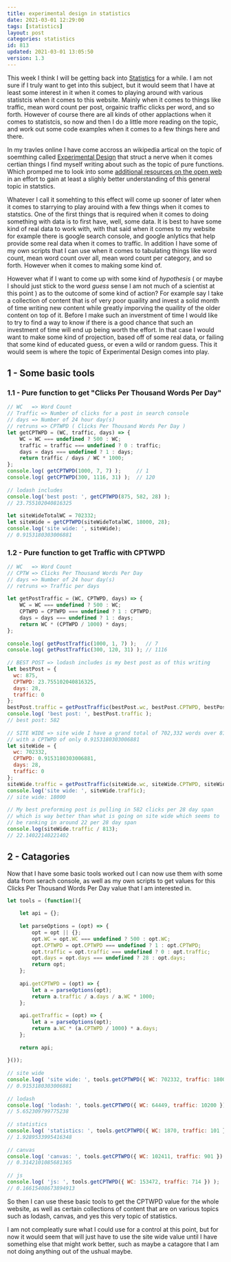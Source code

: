 ```yaml
---
title: experimental design in statistics 
date: 2021-03-01 12:29:00
tags: [statistics]
layout: post
categories: statistics
id: 813
updated: 2021-03-01 13:05:50
version: 1.3
---
```


This week I think I will be getting back into [Statistics](https://en.wikipedia.org/wiki/Statistics) for a while. I am not sure if I truly want to get into this subject, but it would seem that I have at least some interest in it when it comes to playing around with various statistcis when it comes to this website. Mainly when it comes to things like traffic, mean word count per post, orgainic traffic clicks per word, and so forth. However of course there are all kinds of other applactions when it comes to statistcis, so now and then I do a little more reading on the topic, and work out some code examples when it comes to a few things here and there.

In my travles online I have come accross an wikipedia artical on the topic of soemthing called [Experimental Design](https://en.wikipedia.org/wiki/Design_of_experiments) that struct a nerve when it comes certian things I find myself writing about such as the topic of pure functions. Which promped me to look into some [additional resources on the open web](https://www.scribbr.com/methodology/experimental-design/) in an effort to gain at least a slighly better understanding of this general topic in statstics.

Whatever I call it somehting to this effect will come up sooner of later when it comes to starrying to play arouind with a few things when it comes to statstics. One of the first things that is required when it comes to doing something with data is to first have, well, some data. It is best to have some kind of real data to work with, with that said when it comes to my website for example there is google search console, and google anlytics that help provide some real data when it comes to traffic. In addition I have some of my own scripts that I can use when it comes to tabulating things like word count, mean word count over all, mean word count per category, and so forth. However when it comes to making some kind of. 

However what if I want to come up with some kind of _hypothesis_ ( or maybe I should just stick to the word _guess_ sense I am not much of a scientist at this point ) as to the outcome of some kind of action? For example say I take a collection of content that is of very poor quaility and invest a solid month of time writing new content while greatly imporving the quaility of the older content on top of it. Before I make such an inverstment of time I would like to try to find a way to know if there is a good chance that such an investment of time will end up being worth the effort. In that case I would want to make some kind of projection, based off of some real data, or failing that some kind of educated guess, or even a wild or random guess. This it would seem is where the topic of Experimental Design comes into play.

<!-- more -->

## 1 - Some basic tools

### 1.1 - Pure function to get "Clicks Per Thousand Words Per Day"

```js
// WC   => Word Count
// Traffic => Number of clicks for a post in search console 
// days => Number of 24 hour day(s)
// retruns => CPTWPD ( Clicks Per Thousand Words Per Day )
let getCPTWPD = (WC, traffic, days) => {
    WC = WC === undefined ? 500 : WC;
    traffic = traffic === undefined ? 0 : traffic;
    days = days === undefined ? 1 : days;
    return traffic / days / WC * 1000;
};
console.log( getCPTWPD(1000, 7, 7) );     // 1
console.log( getCPTWPD(300, 1116, 31) );  // 120
 
// lodash includes
console.log('best post: ', getCPTWPD(875, 582, 28) );
// 23.755102040816325
 
let siteWideTotalWC = 702332;
let siteWide = getCPTWPD(siteWideTotalWC, 18000, 28);
console.log('site wide: ', siteWide);
// 0.9153180303006881
```

### 1.2 - Pure function to get Traffic with CPTWPD


```js
// WC   => Word Count
// CPTW => Clicks Per Thousand Words Per Day
// days => Number of 24 hour day(s)
// retruns => Traffic per days
 
let getPostTraffic = (WC, CPTWPD, days) => {
    WC = WC === undefined ? 500 : WC;
    CPTWPD = CPTWPD === undefined ? 1 : CPTWPD;
    days = days === undefined ? 1 : days;
    return WC * (CPTWPD / 1000) * days;
};
 
console.log( getPostTraffic(1000, 1, 7) );   // 7
console.log( getPostTraffic(300, 120, 31) ); // 1116
 
// BEST POST => lodash includes is my best post as of this writing
let bestPost = {
  wc: 875,
  CPTWPD: 23.755102040816325,
  days: 28,
  traffic: 0
};
bestPost.traffic = getPostTraffic(bestPost.wc, bestPost.CPTWPD, bestPost.days);
console.log( 'best post: ', bestPost.traffic );
// best post: 582
 
// SITE WIDE => site wide I have a grand total of 702,332 words over 813 posts
// with a CPTWPD of only 0.9153180303006881
let siteWide = {
  wc: 702332,
  CPTWPD: 0.9153180303006881,
  days: 28,
  traffic: 0
};
siteWide.traffic = getPostTraffic(siteWide.wc, siteWide.CPTWPD, siteWide.days);
console.log('site wide: ', siteWide.traffic);
// site wide: 18000
 
// My best preforming post is pulling in 582 clicks per 28 day span
// which is way better than what is going on site wide which seems to
// be ranking in around 22 per 28 day span
console.log(siteWide.traffic / 813);
// 22.14022140221402
```

## 2 - Catagories

Now that I have some basic tools worked out I can now use them with some data from serach console, as well as my own scripts to get values for this Clicks Per Thousand Words Per Day value that I am interested in.

```js
let tools = (function(){
 
    let api = {};
 
    let parseOptions = (opt) => {
        opt = opt || {};
        opt.WC = opt.WC === undefined ? 500 : opt.WC;
        opt.CPTWPD = opt.CPTWPD === undefined ? 1 : opt.CPTWPD;
        opt.traffic = opt.traffic === undefined ? 0 : opt.traffic;
        opt.days = opt.days === undefined ? 28 : opt.days;
        return opt;
    };
 
    api.getCPTWPD = (opt) => {
        let a = parseOptions(opt);
        return a.traffic / a.days / a.WC * 1000;
    };
 
    api.getTraffic = (opt) => {
        let a = parseOptions(opt);
        return a.WC * (a.CPTWPD / 1000) * a.days;
    };
 
    return api;
 
}());
 
// site wide
console.log( 'site wide: ', tools.getCPTWPD({ WC: 702332, traffic: 18000 }) );
// 0.9153180303006881
 
// lodash
console.log( 'lodash: ', tools.getCPTWPD({ WC: 64449, traffic: 10200 }) );
// 5.652309799775238
 
// statistics
console.log( 'statistics: ', tools.getCPTWPD({ WC: 1870, traffic: 101 }) );
// 1.9289533995416348
 
// canvas
console.log( 'canvas: ', tools.getCPTWPD({ WC: 102411, traffic: 901 }) );
// 0.3142101085681365
 
// js
console.log( 'js: ', tools.getCPTWPD({ WC: 153472, traffic: 714 }) );
// 0.16615408673894913
```

So then I can use these basic tools to get the CPTWPD value for the whole website, as well as certain collections of content that are on various topics such as lodash, canvas, and yes this very topic of statistics. 

I am not compleatly sure what I could use for a control at this point, but for now it would seem that will just have to use the site wide value until I have something else that might work better, such as maybe a catagore that I am not doing anything out of the ushual maybe.

